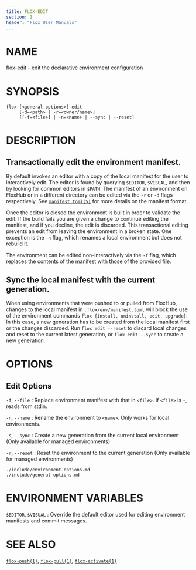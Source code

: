 ```yaml
---
title: FLOX-EDIT
section: 1
header: "Flox User Manuals"
...
```



# NAME

flox-edit - edit the declarative environment configuration

# SYNOPSIS

```
flox [<general options>] edit
     [-d=<path> | -r=<owner/name>]
     [[-f=<file>] | -n=<name> | --sync | --reset]
```

# DESCRIPTION

## Transactionally edit the environment manifest.

By default invokes an editor with a copy of the local manifest for the user to
interactively edit.
The editor is found by querying `$EDITOR`, `$VISUAL`,
and then by looking for common editors in `$PATH`.
The manifest of an environment on FloxHub or in a different directory
can be edited via the `-r` or `-d` flags respectively.
See [`manifest.toml(5)`](./manifest.toml.md) for more details on the manifest
format.

Once the editor is closed the environment is built in order to validate the
edit.
If the build fails you are given a change to continue editing the manifest,
and if you decline, the edit is discarded.
This transactional editing prevents an edit from leaving the environment in a
broken state.
One exception is the `-n` flag,
which renames a local environment but does not rebuild it.

The environment can be edited non-interactively via the `-f` flag,
which replaces the contents of the manifest with those of the provided file.

## Sync the local manifest with the current generation.

When using environments that were pushed to or pulled from FloxHub,
changes to the local manifest in `.flox/env/manifest.toml`
will block the use of the environment commands
`flox {install, uninstall, edit, upgrade}`.
In this case, a new generation has to be created from the local manifest first
or the changes discarded.
Run `flox edit --reset` to discard local changes
and reset to the current latest generation,
or `flox edit --sync` to create a new generation.


# OPTIONS

## Edit Options

`-f`, `--file`
:   Replace environment manifest with that in `<file>`.
    If `<file>` is `-`, reads from stdin.

`-n`, `--name`
:   Rename the environment to `<name>`.
    Only works for local environments.

`-s`, `--sync`
:   Create a new generation from the current local environment
    (Only available for managed environments)

`-r`, `--reset`
:   Reset the environment to the current generation
    (Only available for managed environments)

```{.include}
./include/environment-options.md
./include/general-options.md
```

# ENVIRONMENT VARIABLES

`$EDITOR`, `$VISUAL`
:   Override the default editor used for editing environment manifests and commit messages.

# SEE ALSO
[`flox-push(1)`](./flox-push.md),
[`flox-pull(1)`](./flox-pull.md),
[`flox-activate(1)`](./flox-activate.md)
